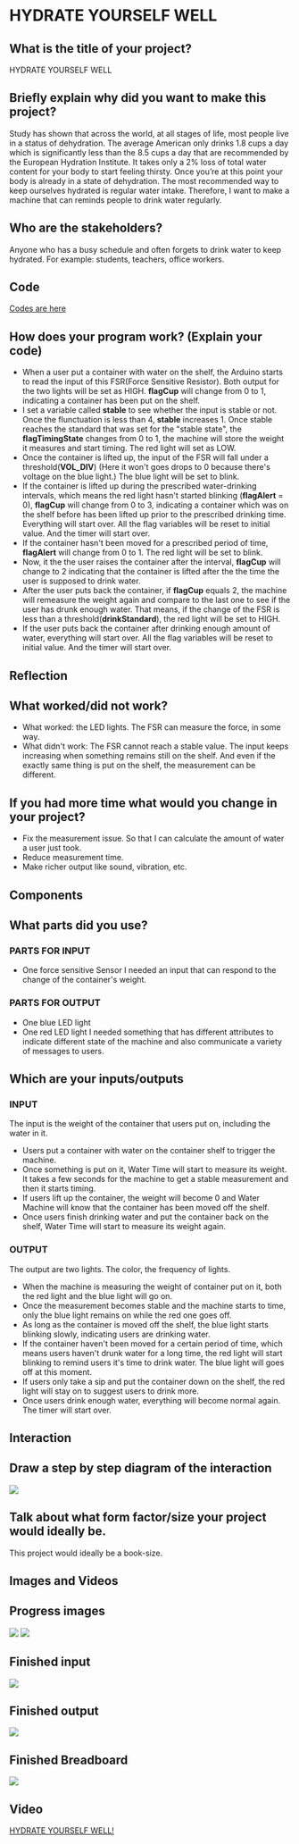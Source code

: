 # HYDRATE YOURSELF WELL
## What is the title of your project?
HYDRATE YOURSELF WELL
## Briefly explain why did you want to make this project?
Study has shown that across the world, at all stages of life, most people live in a status of dehydration. The average American only drinks 1.8 cups a day which is significantly less than the 8.5 cups a day that are recommended by the European Hydration Institute. It takes only a 2% loss of total water content for your body to start feeling thirsty. Once you’re at this point your body is already in a state of dehydration. The most recommended way to keep ourselves hydrated is regular water intake. Therefore, I want to make a machine that can reminds people to drink water regularly.

## Who are the stakeholders?
Anyone who has a busy schedule and often forgets to drink water to keep hydrated. For example: students, teachers, office workers.

## **Code**
[Codes are here](./WaterTime.ino)
## How does your program work? (Explain your code)
* When a user put a container with water on the shelf, the Arduino starts to read the input of this FSR(Force Sensitive Resistor). Both output for the two lights will be set as HIGH. **flagCup** will change from 0 to 1, indicating a container has been put on the shelf.
* I set a variable called **stable** to see whether the input is stable or not. Once the flunctuation is less than 4, **stable** increases 1. Once stable reaches the standard that was set for the "stable state", the **flagTimingState** changes from 0 to 1, the machine will store the weight it measures and start timing. The red light will set as LOW.
* Once the container is lifted up, the input of the FSR will fall under a threshold(**VOL_DIV**) (Here it won't goes drops to 0 because there's voltage on the blue light.) The blue light will be set to blink.
* If the container is lifted up during the prescribed water-drinking intervals, which means the red light hasn't started blinking (**flagAlert** = 0), **flagCup** will change from 0 to 3, indicating a container which was on the shelf before has been lifted up prior to the prescribed drinking time. Everything will start over. All the flag variables will be reset to initial value. And the timer will start over.
* If the container hasn't been moved for a prescribed period of time, **flagAlert** will change from 0 to 1. The red light will be set to blink.
* Now, it the the user raises the container after the interval, **flagCup** will change to 2 indicating that the container is lifted after the the time the user is supposed to drink water.
* After the user puts back the container, if **flagCup** equals 2, the machine will remeasure the weight again and compare to the last one to see if the user has drunk enough water. That means, if the change of the FSR is less than a threshold(**drinkStandard**), the red light will be set to HIGH.
* If the user puts back the container after drinking enough amount of water, everything will start over. All the flag variables will be reset to initial value. And the timer will start over.

## **Reflection**
## What worked/did not work?
* What worked: the LED lights. The FSR can measure the force, in some way.
* What didn't work:  The FSR cannot reach a stable value. The input keeps increasing when something remains still on the shelf. And even if the exactly same thing is put on the shelf, the measurement can be different.

## If you had more time what would you change in your project?
* Fix the measurement issue. So that I can calculate the amount of water a user just took.
* Reduce measurement time.
* Make richer output like sound, vibration, etc.

## **Components**
## What parts did you use?
### PARTS FOR INPUT
* One force sensitive Sensor
  I needed an input that can respond to the change of the container's weight.
### PARTS FOR OUTPUT
* One blue LED light
* One red LED light
  I needed something that has different attributes to indicate different state of the machine and also communicate a variety of messages to users.

## Which are your inputs/outputs
### INPUT
The input is the weight of the container that users put on, including the water in it.
* Users put a container with water on the container shelf to trigger the machine.
* Once something is put on it, Water Time will start to measure its weight. It takes a few seconds for the machine to get a stable measurement and then it starts timing.
* If users lift up the container, the weight will become 0 and Water Machine will know that the container has been moved off the shelf.
* Once users finish drinking water and put the container back on the shelf, Water Time will start to measure its weight again.
### OUTPUT
The output are two lights. The color, the frequency of lights.
* When the machine is measuring the weight of container put on it, both the red light and the blue light will go on.
* Once the measurement becomes stable and the machine starts to time, only the blue light remains on while the red one goes off.
* As long as the container is moved off the shelf, the blue light starts blinking slowly, indicating users are drinking water.
* If the container haven't been moved for a certain period of time, which means users haven't drunk water for a long time, the red light will start blinking to remind users it's time to drink water. The blue light will goes off at this moment.
* If users only take a sip and put the container down on the shelf, the red light will stay on to suggest users to drink more.
* Once users drink enough water, everything will become normal again. The timer will start over.

## **Interaction**

## Draw a step by step diagram of the interaction
![](./pics/watertime-workflow.png)


## Talk about what form factor/size your project would ideally be.
This project would ideally be a book-size.

## **Images and Videos**
## Progress images
![](./progress1.jpg)
![](./progress2.jpg)
## Finished input
![](./input.jpg)
## Finished output
![](./output.jpg)
## Finished Breadboard
![](./breadboard.jpg)
## Video
[HYDRATE YOURSELF WELL!](https://youtu.be/0R5WKP5XWsA)
